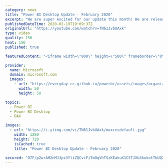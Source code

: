 ```yaml
---
category: news
title: "Power BI Desktop Update - February 2020"
excerpt: "We are super excited for our update this month! We are releasing two of our top community requests: incremental refresh for Power BI Pro and hierarchical slicer. Additionally, we’ve added some improvements to the new ribbon and a couple new DAX functions. Since our last release, there have been several"
publishedDateTime: 2020-02-19T19:09:37Z
originalUrl: "https://youtube.com/watch?v=TN61JvbUAxk"
type: video
quality: 156
heat: 156
published: true

featuredContent: "<iframe width=\"800\" height=\"500\" frameborder=\"0\" src=\"https://www.youtube.com/embed/TN61JvbUAxk\" allow=\"accelerometer; autoplay; encrypted-media; gyroscope; picture-in-picture\" allowfullscreen></iframe>"

provider:
  name: Microsoft
  domain: microsoft.com
  images:
    - url: "https://everyday-cc.github.io/powerbi/assets/images/organizations/microsoft.com-50x50.jpg"
      width: 50
      height: 50

topics:
  - Power BI
  - Power BI Desktop
  - DAX

images:
  - url: "https://i.ytimg.com/vi/TN61JvbUAxk/maxresdefault.jpg"
    width: 1280
    height: 720
    isCached: true
    title: "Power BI Desktop Update - February 2020"

secured: "O7F/p2wrAH2nMJJpz3YliZQCvcFiTm0qVhTSzKEakuX1CSTJXb3kukotTbUQXqaupWYFBiZyMWBZXJEZHrJ0U9rbaYE8RWZExZLtSsgnToTEE838KSo49XjkCZmWPaZF4YCVlp7gAPnPgeqfLVe8RfcBNtExCiNwDwIZaUWTtIAV9dfIZUfj2Cvyzu1diQBlBnG/ITbl7nm41blMswTjDiEFJ1sL63+7I8g0pTEtQk+kxy8Q8X6JR4z237j4buYsA4ylJzFEMDN4BJfK5GAwrgk3uFecsCGen+bJEgQ4oIh027z/w2L+LBnnKxEJn7g4mIy9WzDiFVPQzy0DaQCCUcB4PSQRfHbiDhGAvaIw7DaME3Q5M6rg4hWzbjrcoHxzyQ4H/qXGI+l6ZSUnLe7DORYGOvqeziFn8219TCsGFox1Ugof834gPxo8E9gg8Fct;7fTeG0vs8LJ514m8dfTGFA=="
---
```


